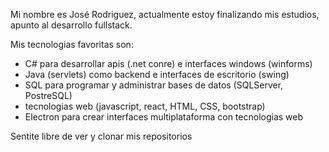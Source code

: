 Mi nombre es José Rodriguez, actualmente estoy finalizando mis estudios, apunto al desarrollo fullstack.

Mis tecnologias favoritas son:
- C# para desarrollar apis (.net conre) e interfaces windows (winforms)
- Java (servlets) como backend e interfaces de escritorio (swing)
- SQL para programar y administrar bases de datos (SQLServer, PostreSQL) 
- tecnologias web (javascript, react, HTML, CSS, bootstrap)
- Electron para crear interfaces multiplataforma con tecnologias web

Sentite libre de ver y clonar mis repositorios
 
